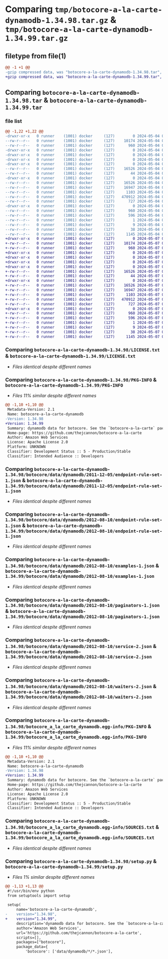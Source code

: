 # Comparing `tmp/botocore-a-la-carte-dynamodb-1.34.98.tar.gz` & `tmp/botocore-a-la-carte-dynamodb-1.34.99.tar.gz`

## filetype from file(1)

```diff
@@ -1 +1 @@
-gzip compressed data, was "botocore-a-la-carte-dynamodb-1.34.98.tar", last modified: Sat May  4 01:01:29 2024, max compression
+gzip compressed data, was "botocore-a-la-carte-dynamodb-1.34.99.tar", last modified: Tue May  7 01:02:31 2024, max compression
```

## Comparing `botocore-a-la-carte-dynamodb-1.34.98.tar` & `botocore-a-la-carte-dynamodb-1.34.99.tar`

### file list

```diff
@@ -1,22 +1,22 @@
-drwxr-xr-x   0 runner    (1001) docker     (127)        0 2024-05-04 01:01:29.066160 botocore-a-la-carte-dynamodb-1.34.98/
--rw-r--r--   0 runner    (1001) docker     (127)    10174 2024-05-04 01:01:28.000000 botocore-a-la-carte-dynamodb-1.34.98/LICENSE.txt
--rw-r--r--   0 runner    (1001) docker     (127)      960 2024-05-04 01:01:29.066160 botocore-a-la-carte-dynamodb-1.34.98/PKG-INFO
-drwxr-xr-x   0 runner    (1001) docker     (127)        0 2024-05-04 01:01:29.062160 botocore-a-la-carte-dynamodb-1.34.98/botocore/
-drwxr-xr-x   0 runner    (1001) docker     (127)        0 2024-05-04 01:01:29.062160 botocore-a-la-carte-dynamodb-1.34.98/botocore/data/
-drwxr-xr-x   0 runner    (1001) docker     (127)        0 2024-05-04 01:01:29.062160 botocore-a-la-carte-dynamodb-1.34.98/botocore/data/dynamodb/
-drwxr-xr-x   0 runner    (1001) docker     (127)        0 2024-05-04 01:01:29.062160 botocore-a-la-carte-dynamodb-1.34.98/botocore/data/dynamodb/2011-12-05/
--rw-r--r--   0 runner    (1001) docker     (127)    16526 2024-05-04 01:01:11.000000 botocore-a-la-carte-dynamodb-1.34.98/botocore/data/dynamodb/2011-12-05/endpoint-rule-set-1.json
--rw-r--r--   0 runner    (1001) docker     (127)       44 2024-05-04 01:01:11.000000 botocore-a-la-carte-dynamodb-1.34.98/botocore/data/dynamodb/2011-12-05/examples-1.json
-drwxr-xr-x   0 runner    (1001) docker     (127)        0 2024-05-04 01:01:29.062160 botocore-a-la-carte-dynamodb-1.34.98/botocore/data/dynamodb/2012-08-10/
--rw-r--r--   0 runner    (1001) docker     (127)    16526 2024-05-04 01:01:11.000000 botocore-a-la-carte-dynamodb-1.34.98/botocore/data/dynamodb/2012-08-10/endpoint-rule-set-1.json
--rw-r--r--   0 runner    (1001) docker     (127)    16947 2024-05-04 01:01:11.000000 botocore-a-la-carte-dynamodb-1.34.98/botocore/data/dynamodb/2012-08-10/examples-1.json
--rw-r--r--   0 runner    (1001) docker     (127)     1103 2024-05-04 01:01:11.000000 botocore-a-la-carte-dynamodb-1.34.98/botocore/data/dynamodb/2012-08-10/paginators-1.json
--rw-r--r--   0 runner    (1001) docker     (127)   470912 2024-05-04 01:01:11.000000 botocore-a-la-carte-dynamodb-1.34.98/botocore/data/dynamodb/2012-08-10/service-2.json
--rw-r--r--   0 runner    (1001) docker     (127)      727 2024-05-04 01:01:11.000000 botocore-a-la-carte-dynamodb-1.34.98/botocore/data/dynamodb/2012-08-10/waiters-2.json
-drwxr-xr-x   0 runner    (1001) docker     (127)        0 2024-05-04 01:01:29.066160 botocore-a-la-carte-dynamodb-1.34.98/botocore_a_la_carte_dynamodb.egg-info/
--rw-r--r--   0 runner    (1001) docker     (127)      960 2024-05-04 01:01:29.000000 botocore-a-la-carte-dynamodb-1.34.98/botocore_a_la_carte_dynamodb.egg-info/PKG-INFO
--rw-r--r--   0 runner    (1001) docker     (127)      596 2024-05-04 01:01:29.000000 botocore-a-la-carte-dynamodb-1.34.98/botocore_a_la_carte_dynamodb.egg-info/SOURCES.txt
--rw-r--r--   0 runner    (1001) docker     (127)        1 2024-05-04 01:01:29.000000 botocore-a-la-carte-dynamodb-1.34.98/botocore_a_la_carte_dynamodb.egg-info/dependency_links.txt
--rw-r--r--   0 runner    (1001) docker     (127)        9 2024-05-04 01:01:29.000000 botocore-a-la-carte-dynamodb-1.34.98/botocore_a_la_carte_dynamodb.egg-info/top_level.txt
--rw-r--r--   0 runner    (1001) docker     (127)       38 2024-05-04 01:01:29.066160 botocore-a-la-carte-dynamodb-1.34.98/setup.cfg
--rw-r--r--   0 runner    (1001) docker     (127)     1145 2024-05-04 01:01:28.000000 botocore-a-la-carte-dynamodb-1.34.98/setup.py
+drwxr-xr-x   0 runner    (1001) docker     (127)        0 2024-05-07 01:02:31.048096 botocore-a-la-carte-dynamodb-1.34.99/
+-rw-r--r--   0 runner    (1001) docker     (127)    10174 2024-05-07 01:02:30.000000 botocore-a-la-carte-dynamodb-1.34.99/LICENSE.txt
+-rw-r--r--   0 runner    (1001) docker     (127)      960 2024-05-07 01:02:31.048096 botocore-a-la-carte-dynamodb-1.34.99/PKG-INFO
+drwxr-xr-x   0 runner    (1001) docker     (127)        0 2024-05-07 01:02:31.044096 botocore-a-la-carte-dynamodb-1.34.99/botocore/
+drwxr-xr-x   0 runner    (1001) docker     (127)        0 2024-05-07 01:02:31.044096 botocore-a-la-carte-dynamodb-1.34.99/botocore/data/
+drwxr-xr-x   0 runner    (1001) docker     (127)        0 2024-05-07 01:02:31.044096 botocore-a-la-carte-dynamodb-1.34.99/botocore/data/dynamodb/
+drwxr-xr-x   0 runner    (1001) docker     (127)        0 2024-05-07 01:02:31.044096 botocore-a-la-carte-dynamodb-1.34.99/botocore/data/dynamodb/2011-12-05/
+-rw-r--r--   0 runner    (1001) docker     (127)    16526 2024-05-07 01:02:10.000000 botocore-a-la-carte-dynamodb-1.34.99/botocore/data/dynamodb/2011-12-05/endpoint-rule-set-1.json
+-rw-r--r--   0 runner    (1001) docker     (127)       44 2024-05-07 01:02:10.000000 botocore-a-la-carte-dynamodb-1.34.99/botocore/data/dynamodb/2011-12-05/examples-1.json
+drwxr-xr-x   0 runner    (1001) docker     (127)        0 2024-05-07 01:02:31.048096 botocore-a-la-carte-dynamodb-1.34.99/botocore/data/dynamodb/2012-08-10/
+-rw-r--r--   0 runner    (1001) docker     (127)    16526 2024-05-07 01:02:10.000000 botocore-a-la-carte-dynamodb-1.34.99/botocore/data/dynamodb/2012-08-10/endpoint-rule-set-1.json
+-rw-r--r--   0 runner    (1001) docker     (127)    16947 2024-05-07 01:02:10.000000 botocore-a-la-carte-dynamodb-1.34.99/botocore/data/dynamodb/2012-08-10/examples-1.json
+-rw-r--r--   0 runner    (1001) docker     (127)     1103 2024-05-07 01:02:10.000000 botocore-a-la-carte-dynamodb-1.34.99/botocore/data/dynamodb/2012-08-10/paginators-1.json
+-rw-r--r--   0 runner    (1001) docker     (127)   470912 2024-05-07 01:02:10.000000 botocore-a-la-carte-dynamodb-1.34.99/botocore/data/dynamodb/2012-08-10/service-2.json
+-rw-r--r--   0 runner    (1001) docker     (127)      727 2024-05-07 01:02:10.000000 botocore-a-la-carte-dynamodb-1.34.99/botocore/data/dynamodb/2012-08-10/waiters-2.json
+drwxr-xr-x   0 runner    (1001) docker     (127)        0 2024-05-07 01:02:31.048096 botocore-a-la-carte-dynamodb-1.34.99/botocore_a_la_carte_dynamodb.egg-info/
+-rw-r--r--   0 runner    (1001) docker     (127)      960 2024-05-07 01:02:31.000000 botocore-a-la-carte-dynamodb-1.34.99/botocore_a_la_carte_dynamodb.egg-info/PKG-INFO
+-rw-r--r--   0 runner    (1001) docker     (127)      596 2024-05-07 01:02:31.000000 botocore-a-la-carte-dynamodb-1.34.99/botocore_a_la_carte_dynamodb.egg-info/SOURCES.txt
+-rw-r--r--   0 runner    (1001) docker     (127)        1 2024-05-07 01:02:31.000000 botocore-a-la-carte-dynamodb-1.34.99/botocore_a_la_carte_dynamodb.egg-info/dependency_links.txt
+-rw-r--r--   0 runner    (1001) docker     (127)        9 2024-05-07 01:02:31.000000 botocore-a-la-carte-dynamodb-1.34.99/botocore_a_la_carte_dynamodb.egg-info/top_level.txt
+-rw-r--r--   0 runner    (1001) docker     (127)       38 2024-05-07 01:02:31.048096 botocore-a-la-carte-dynamodb-1.34.99/setup.cfg
+-rw-r--r--   0 runner    (1001) docker     (127)     1145 2024-05-07 01:02:30.000000 botocore-a-la-carte-dynamodb-1.34.99/setup.py
```

### Comparing `botocore-a-la-carte-dynamodb-1.34.98/LICENSE.txt` & `botocore-a-la-carte-dynamodb-1.34.99/LICENSE.txt`

 * *Files identical despite different names*

### Comparing `botocore-a-la-carte-dynamodb-1.34.98/PKG-INFO` & `botocore-a-la-carte-dynamodb-1.34.99/PKG-INFO`

 * *Files 11% similar despite different names*

```diff
@@ -1,10 +1,10 @@
 Metadata-Version: 2.1
 Name: botocore-a-la-carte-dynamodb
-Version: 1.34.98
+Version: 1.34.99
 Summary: dynamodb data for botocore. See the `botocore-a-la-carte` package for more info.
 Home-page: https://github.com/thejcannon/botocore-a-la-carte
 Author: Amazon Web Services
 License: Apache License 2.0
 Platform: UNKNOWN
 Classifier: Development Status :: 5 - Production/Stable
 Classifier: Intended Audience :: Developers
```

### Comparing `botocore-a-la-carte-dynamodb-1.34.98/botocore/data/dynamodb/2011-12-05/endpoint-rule-set-1.json` & `botocore-a-la-carte-dynamodb-1.34.99/botocore/data/dynamodb/2011-12-05/endpoint-rule-set-1.json`

 * *Files identical despite different names*

### Comparing `botocore-a-la-carte-dynamodb-1.34.98/botocore/data/dynamodb/2012-08-10/endpoint-rule-set-1.json` & `botocore-a-la-carte-dynamodb-1.34.99/botocore/data/dynamodb/2012-08-10/endpoint-rule-set-1.json`

 * *Files identical despite different names*

### Comparing `botocore-a-la-carte-dynamodb-1.34.98/botocore/data/dynamodb/2012-08-10/examples-1.json` & `botocore-a-la-carte-dynamodb-1.34.99/botocore/data/dynamodb/2012-08-10/examples-1.json`

 * *Files identical despite different names*

### Comparing `botocore-a-la-carte-dynamodb-1.34.98/botocore/data/dynamodb/2012-08-10/paginators-1.json` & `botocore-a-la-carte-dynamodb-1.34.99/botocore/data/dynamodb/2012-08-10/paginators-1.json`

 * *Files identical despite different names*

### Comparing `botocore-a-la-carte-dynamodb-1.34.98/botocore/data/dynamodb/2012-08-10/service-2.json` & `botocore-a-la-carte-dynamodb-1.34.99/botocore/data/dynamodb/2012-08-10/service-2.json`

 * *Files identical despite different names*

### Comparing `botocore-a-la-carte-dynamodb-1.34.98/botocore/data/dynamodb/2012-08-10/waiters-2.json` & `botocore-a-la-carte-dynamodb-1.34.99/botocore/data/dynamodb/2012-08-10/waiters-2.json`

 * *Files identical despite different names*

### Comparing `botocore-a-la-carte-dynamodb-1.34.98/botocore_a_la_carte_dynamodb.egg-info/PKG-INFO` & `botocore-a-la-carte-dynamodb-1.34.99/botocore_a_la_carte_dynamodb.egg-info/PKG-INFO`

 * *Files 11% similar despite different names*

```diff
@@ -1,10 +1,10 @@
 Metadata-Version: 2.1
 Name: botocore-a-la-carte-dynamodb
-Version: 1.34.98
+Version: 1.34.99
 Summary: dynamodb data for botocore. See the `botocore-a-la-carte` package for more info.
 Home-page: https://github.com/thejcannon/botocore-a-la-carte
 Author: Amazon Web Services
 License: Apache License 2.0
 Platform: UNKNOWN
 Classifier: Development Status :: 5 - Production/Stable
 Classifier: Intended Audience :: Developers
```

### Comparing `botocore-a-la-carte-dynamodb-1.34.98/botocore_a_la_carte_dynamodb.egg-info/SOURCES.txt` & `botocore-a-la-carte-dynamodb-1.34.99/botocore_a_la_carte_dynamodb.egg-info/SOURCES.txt`

 * *Files identical despite different names*

### Comparing `botocore-a-la-carte-dynamodb-1.34.98/setup.py` & `botocore-a-la-carte-dynamodb-1.34.99/setup.py`

 * *Files 1% similar despite different names*

```diff
@@ -1,13 +1,13 @@
 #!/usr/bin/env python
 from setuptools import setup
 
 setup(
     name='botocore-a-la-carte-dynamodb',
-    version="1.34.98",
+    version="1.34.99",
     description='dynamodb data for botocore. See the `botocore-a-la-carte` package for more info.',
     author='Amazon Web Services',
     url='https://github.com/thejcannon/botocore-a-la-carte',
     scripts=[],
     packages=["botocore"],
     package_data={
         'botocore': ['data/dynamodb/*/*.json'],
```

